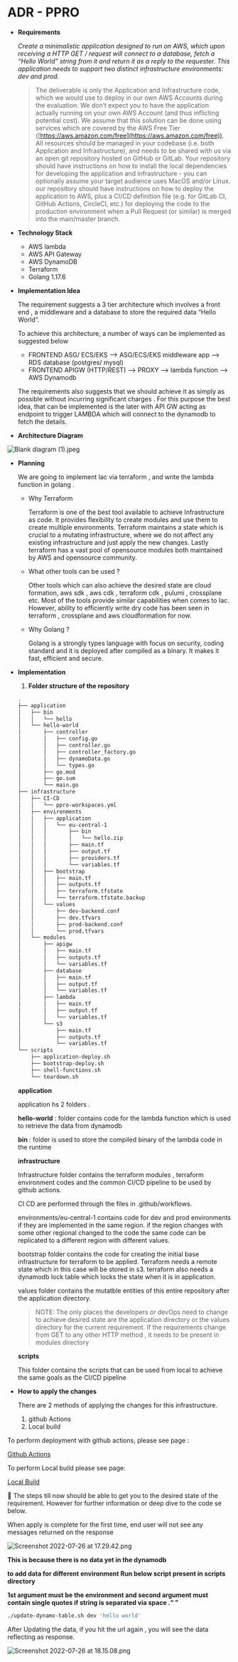 # ADR - PPRO

- **Requirements**
    
    *Create a minimalistic application designed to run on AWS, which upon receiving a HTTP GET / request will connect to a database, fetch a “Hello World” string from it and return it as a reply to the requester. This application needs to support two distinct infrastructure environments: dev and prod.*
    
    > The deliverable is only the Application and Infrastructure code, which we would use to deploy in our own AWS Accounts during the evaluation. We don’t expect you to have the application actually running on your own AWS Account (and thus inflicting potential cost). We assume that this solution can be done using services which are covered by the AWS Free Tier ([https://aws.amazon.com/free](https://aws.amazon.com/free)). All resources should be managed in your codebase (i.e. both Application and Infrastructure), and needs to be shared with us via an open git repository hosted on GitHub or GitLab. Your repository should have instructions on how to install the local dependencies for developing
    the application and infrastructure - you can optionally assume your target audience uses MacOS and/or Linux. our repository should have instructions on how to deploy the application to AWS, plus a CI/CD definition file (e.g. for GitLab CI, GitHub Actions, CircleCI, etc.) for deploying the code to the production environment when a Pull Request (or similar) is merged into the main/master branch.
    > 
- **Technology Stack**
    - AWS lambda
    - AWS API Gateway
    - AWS DynamoDB
    - Terraform
    - Golang 1.17.6
- **Implementation Idea**
    
    The requirement suggests a 3 tier architecture which involves a front end , a middleware and a database to store the required data “Hello World”.
    
    To achieve this architecture, a number of ways can be implemented as suggested below
    
    - FRONTEND ASG/ ECS/EKS —> ASG/ECS/EKS middleware app —> RDS database (postgres/ mysql)
    - FRONTEND APIGW (HTTP/REST) —> PROXY —> lambda function —> AWS Dynamodb
    
    The requirements also suggests that we should achieve it as simply as possible without incurring significant charges . For this purpose the best idea, that can be implemented is the later with API GW acting as endpoint  to trigger LAMBDA which will connect to the dynamodb to fetch the details.
    
- **Architecture Diagram**
    
    

![Blank diagram (1).jpeg](ADR%20-%20PPRO%20125c74beaded4f0daf60da75d72bb1cd/Blank_diagram_(1).jpeg)

- **Planning**
    
    We are going to implement Iac via terraform , and write the lambda function in golang . 
    
    - Why Terraform
        
        Terraform is one of the best tool available to achieve Infrastructure as code. It provides flexibility to create modules and use them to create multiple environments. Terraform maintains a state which is crucial to a mutating infrastructure, where we do not affect any existing infrastructure and just apply the new changes. Lastly terraform has a vast pool of opensource modules both maintained by AWS and opensource community.
        
    - What other tools can be used ?
        
        Other tools which can also achieve the desired state are cloud formation, aws sdk , aws cdk , terraform cdk , pulumi , crossplane etc. Most of the tools provide similar capabilities when comes to Iac. However, ability to efficiently write dry code has been seen in terraform , crossplane and aws cloudformation for now.
        
    - Why Golang ?
        
        Golang is a strongly types language with focus on security, coding standard and it is deployed after compiled as a binary. It makes it fast, efficient and secure.
        
- **Implementation**
    1. **Folder structure of the repository** 
    
    ```bash
    .
    ├── application
    │   ├── bin
    │   │   └── hello
    │   └── hello-world
    │       ├── controller
    │       │   ├── config.go
    │       │   ├── controller.go
    │       │   ├── controller_factory.go
    │       │   ├── dynamoData.go
    │       │   └── types.go
    │       ├── go.mod
    │       ├── go.sum
    │       └── main.go
    ├── infrastructure
    │   ├── CI-CD
    │   │   └── ppro-workspaces.yml
    │   ├── environments
    │   │   ├── application
    │   │   │   └── eu-central-1
    │   │   │       ├── bin
    │   │   │       │   └── hello.zip
    │   │   │       ├── main.tf
    │   │   │       ├── output.tf
    │   │   │       ├── providers.tf
    │   │   │       └── variables.tf
    │   │   ├── bootstrap
    │   │   │   ├── main.tf
    │   │   │   ├── outputs.tf
    │   │   │   ├── terraform.tfstate
    │   │   │   └── terraform.tfstate.backup
    │   │   └── values
    │   │       ├── dev-backend.conf
    │   │       ├── dev.tfvars
    │   │       ├── prod-backend.conf
    │   │       └── prod.tfvars
    │   └── modules
    │       ├── apigw
    │       │   ├── main.tf
    │       │   ├── outputs.tf
    │       │   └── variables.tf
    │       ├── database
    │       │   ├── main.tf
    │       │   ├── output.tf
    │       │   └── variables.tf
    │       ├── lambda
    │       │   ├── main.tf
    │       │   ├── output.tf
    │       │   └── variables.tf
    │       └── s3
    │           ├── main.tf
    │           ├── outputs.tf
    │           └── variables.tf
    └── scripts
        ├── application-deploy.sh
        ├── bootstrap-deploy.sh
        ├── shell-functions.sh
        └── teardown.sh
    ```
    
    **application** 
    
    application hs 2 folders .
    
    **hello-world** : folder contains code for the lambda function which is used to retrieve the data from dynamodb
    
    **bin** : folder is used to store the compiled binary of the lambda code in the runtime
    
    **infrastructure**
    
    Infrastructure folder contains the terraform modules , terraform environment codes and the common CI/CD pipeline to be used by github actions.
    
    CI CD are performed through the files in .github/workflows.
    
    environments/eu-central-1 contains code for dev and prod environments if they are implemented in the same region. if the region changes with some other regional changed to the code  the same code can be replicated to a different region with different values.
    
    bootstrap folder contains the code for   creating the initial base infrastructure for terraform to be applied. Terraform needs a remote state which in this case will be stored in s3. terraform also needs a dynamodb lock table which locks the state when it is in application.
    
    values folder contains the mutatble entities of this entire repository after the application directory. 
    
    > NOTE: The only places the developers or devOps need to change to achieve desired state are the application directory or the values directory for the current requirement. If the requirements change from GET to any other HTTP method , it needs to be present in modules directory
    > 
    
    **scripts**
    
    This folder contains the scripts that can be used from local to achieve the same goals as the CI/CD pipeline
    
- **How to apply the changes**
    
    There are 2 methods of applying the changes for this infrastructure.
    
    1. github Actions
    2. Local build

To perform deployment with github actions, please see page :

[Github Actions](githubActions.md)

To perform Local build please see page:

[Local Build](localbuild.md)

<aside>
📌 The steps till now should be able to get you to the desired state of the requirement. However for further information or deep dive to the code se below.

</aside>

When apply is complete for the first time, end user will not see any messages returned on the response 

![Screenshot 2022-07-26 at 17.29.42.png](ADR%20-%20PPRO%20125c74beaded4f0daf60da75d72bb1cd/Screenshot_2022-07-26_at_17.29.42.png)

**This is because there is no data yet in the dynamodb**

**to add data for different environment Run below script present in scripts directory**

**1st argument must be the environment and second argument must contain single quotes if string is separated via  space .“ ”**

```bash
./update-dynamo-table.sh dev 'hello world'
```

After Updating the data, if you hit the url again , you will see the data reflecting as response.

![Screenshot 2022-07-26 at 18.15.08.png](ADR%20-%20PPRO%20125c74beaded4f0daf60da75d72bb1cd/Screenshot_2022-07-26_at_18.15.08.png)